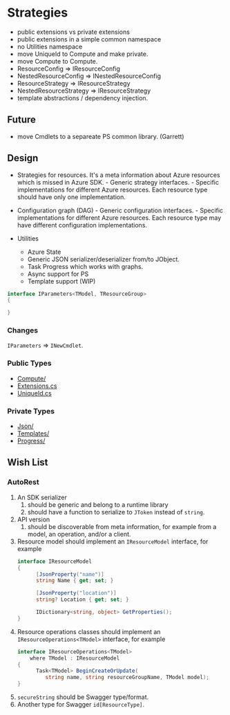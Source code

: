 ﻿# Strategies

- public extensions vs private extensions
- public extensions in a simple common namespace
- no Utilities namespace
- move UniqueId to Compute and make private.
- move Compute to Compute.
- ResourceConfig => IResourceConfig
- NestedResourceConfig => INestedResourceConfig
- ResourceStrategy => IResourceStrategy
- NestedResourceStrategy => IResourceStrategy
- template abstractions / dependency injection.

## Future

- move Cmdlets to a separeate PS common library. (Garrett)

## Design

- Strategies for resources. It's a meta information about Azure resources which is missed in Azure SDK.
      - Generic strategy interfaces.
      - Specific implementations for different Azure resources. Each resource type should have only one implementation.
- Configuration graph (DAG)
      - Generic configuration interfaces.
      - Specific implementations for different Azure resources. Each resource type may have different configuration implementations.

- Utilities
  - Azure State
  - Generic JSON serializer/deserializer from/to JObject.
  - Task Progress which works with graphs.
  - Async support for PS
  - Template support (WIP)

```C#
interface IParameters<TModel, TResourceGroup>
{

}
```

### Changes

`IParameters` => `INewCmdlet`.

### Public Types

- [Compute/](Compute/)
- [Extensions.cs](Extensions.cs)
- [UniqueId.cs](UniqueId.cs)

### Private Types

- [Json/](Json/)
- [Templates/](Templates/)
- [Progress/](Progress/)

## Wish List

### AutoRest

1. An SDK serializer
   1. should be generic and belong to a runtime library
   1. should have a function to serialize to `JToken` instead of `string`.
1. API version
   1. should be discoverable from meta information, for example from a model, an operation, and/or
      a client.
1. Resource model should implement an `IResourceModel` interface, for example
   ```cs
   interface IResourceModel
   {
         [JsonProperty("name")]
         string Name { get; set; }

         [JsonProperty("location")]
         string? Location { get; set; }

         IDictionary<string, object> GetProperties();
   }
   ```
1. Resource operations classes should implement an `IResourceOperations<TModel>` interface, for example
   ```cs
   interface IResourceOperations<TModel>
       where TModel : IResourceModel
   {
         Task<TModel> BeginCreateOrUpdate(
            string name, string resourceGroupName, TModel model);
   }
   ```
1. `secureString` should be Swagger type/format.
1. Another type for Swagger `id[ResourceType]`.
